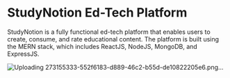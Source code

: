 # StudyNotion Ed-Tech Platform

StudyNotion is a fully functional ed-tech platform that enables users to create, consume, and rate educational content. The platform is built using the MERN stack, which includes ReactJS, NodeJS, MongoDB, and ExpressJS.

![Uploading 273155333-552f6183-d889-46c2-b55d-de10822205e6.png…]()


